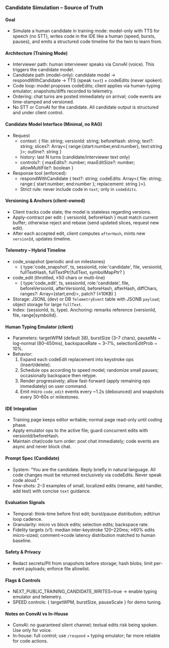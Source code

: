 ### Candidate Simulation – Source of Truth

#### Goal

-   Simulate a human candidate in training mode: model-only with TTS for speech (no STT), writes code in the IDE like a human (speed, bursts, pauses), and emits a structured code timeline for the twin to learn from.

#### Architecture (Training Mode)

-   Interviewer path: human interviewer speaks via ConvAI (voice). This triggers the candidate model.
-   Candidate path (model-only): candidate model → respondWithCandidate → TTS (speak `text`) + codeEdits (never spoken).
-   Code loop: model proposes codeEdits; client applies via human-typing emulator; snapshots/diffs recorded to telemetry.
-   Ordering: chat turns are posted immediately on arrival; code events are time-stamped and versioned.
-   No STT or ConvAI for the candidate. All candidate output is structured and under client control.

#### Candidate Model Interface (Minimal, no RAG)

-   Request
    -   context: { file: string; versionId: string; beforeHash: string; text?: string; slices?: Array<{ range:{start:number,end:number}, text:string }>; outline?: string }
    -   history: last N turns (candidate/interviewer text only)
    -   controls?: { maxEdits?: number; maxEditSize?: number; allowMultiFile?: boolean }
-   Response tool (enforced):
    -   respondWithCandidate { text?: string; codeEdits: Array<{ file: string; range:{ start:number; end:number }; replacement: string }>}.
    -   Strict rule: never include code in `text`; only in `codeEdits`.

#### Versioning & Anchors (client-owned)

-   Client tracks code state; the model is stateless regarding versions.
-   Apply-contract per edit: { versionId, beforeHash } must match current buffer; otherwise reject and rebase (send updated slices, request new edit).
-   After each accepted edit, client computes `afterHash`, mints new `versionId`, updates timeline.

#### Telemetry – Hybrid Timeline

-   code_snapshot (periodic and on milestones)
    -   { type:'code_snapshot', ts, sessionId, role:'candidate', file, versionId, fullTextHash, fullTextPtr|fullText, symbolMapPtr? }
-   code_edit (throttled, ≥50 chars or multi-line)
    -   { type:'code_edit', ts, sessionId, role:'candidate', file, beforeVersionId, afterVersionId, beforeHash, afterHash, diffChars, ranges?: Array<{start,end}>, patch? (≤10KB) }
-   Storage: JSONL (dev) or DB `TelemetryEvent` table with JSONB `payload`; object storage for large `fullText`.
-   Index: (sessionId, ts, type). Anchoring: remarks reference {versionId, file, range|symbolId}.

#### Human Typing Emulator (client)

-   Parameters: targetWPM (default 38), burstSize (3–7 chars), pauseMs ~ log-normal (80–450ms), backspaceRate ~ 3–7%, selectionEditProb ~ 10%.
-   Behavior:
    1. Expand each codeEdit replacement into keystroke ops (insert/delete).
    2. Schedule ops according to speed model; randomize small pauses; occasionally backspace then retype.
    3. Render progressively; allow fast-forward (apply remaining ops immediately) on user command.
    4. Emit micro `code_edit` events every ~1.2s (debounced) and snapshots every 30–60s or milestones.

#### IDE Integration

-   Training page keeps editor writable; normal page read-only until coding phase.
-   Apply emulator ops to the active file; guard concurrent edits with versionId/beforeHash.
-   Maintain chat/code turn order: post chat immediately; code events are async and never block chat.

#### Prompt Spec (Candidate)

-   System: “You are the candidate. Reply briefly in natural language. All code changes must be returned exclusively via codeEdits. Never speak code aloud.”
-   Few-shots: 2–3 examples of small, localized edits (rename, add handler, add test) with concise `text` guidance.

#### Evaluation Signals

-   Temporal: think-time before first edit; burst/pause distribution; edit/run loop cadence.
-   Granularity: micro vs block edits; selection edits; backspace rate.
-   Fidelity targets (v1): median inter-keystroke 120–220ms; ≥60% edits micro-sized; comment→code latency distribution matched to human baseline.

#### Safety & Privacy

-   Redact secrets/PII from snapshots before storage; hash blobs; limit per-event payloads; enforce file allowlist.

#### Flags & Controls

-   NEXT_PUBLIC_TRAINING_CANDIDATE_WRITES=true → enable typing emulator and telemetry.
-   SPEED controls: { targetWPM, burstSize, pauseScale } for demo tuning.

#### Notes on ConvAI vs In‑House

-   ConvAI: no guaranteed silent channel; textual edits risk being spoken. Use only for voice.
-   In-house: full control; use `/respond` + typing emulator; far more reliable for code actions.
